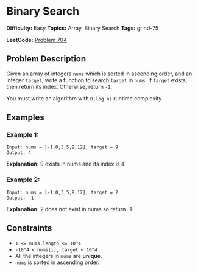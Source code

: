 # Binary Search

**Difficulty:** Easy
**Topics:** Array, Binary Search
**Tags:** grind-75

**LeetCode:** [Problem 704](https://leetcode.com/problems/binary-search/description/)

## Problem Description

Given an array of integers `nums` which is sorted in ascending order, and an integer `target`, write a function to search `target` in `nums`. If `target` exists, then return its index. Otherwise, return `-1`.

You must write an algorithm with `O(log n)` runtime complexity.

## Examples

### Example 1:

```
Input: nums = [-1,0,3,5,9,12], target = 9
Output: 4
```

**Explanation:** 9 exists in nums and its index is 4

### Example 2:

```
Input: nums = [-1,0,3,5,9,12], target = 2
Output: -1
```

**Explanation:** 2 does not exist in nums so return -1

## Constraints

- `1 <= nums.length <= 10^4`
- `-10^4 < nums[i], target < 10^4`
- All the integers in `nums` are **unique**.
- `nums` is sorted in ascending order.
